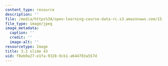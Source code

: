 ```yaml
---
content_type: resource
description: ''
file: /media/https%3A/open-learning-course-data-rc.s3.amazonaws.com/15-s21-nuts-and-bolts-of-business-plans-january-iap-2014/f8eb0a27e1fa93289cb1a644703a557d_Slide43.JPG
file_type: image/jpeg
image_metadata:
  caption: ''
  credit: ''
  image-alt: ''
resourcetype: Image
title: 3.2 slide 43
uid: f8eb0a27-e1fa-9328-9cb1-a644703a557d
---
```

